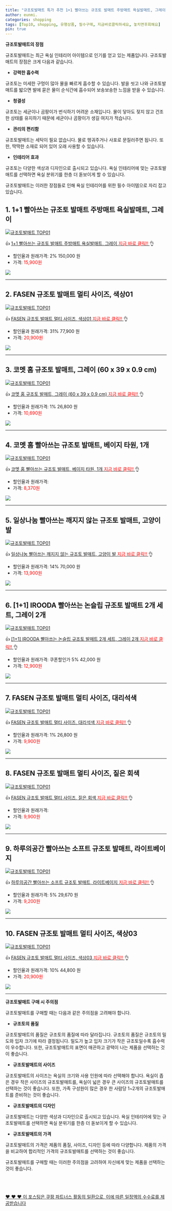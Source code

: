 ```yaml
---
title: "규조토발매트 특가 추천 1+1 빨아쓰는 규조토 발매트 주방매트 욕실발매트, 그레이 비교 장점"
author: eunmi.
categories: shopping
tags: [Top10, shopping, 유행상품, 필수구매, 지금바로클릭하세요, 놓치면후회해요]
pin: true
---
```

**규조토발매트의 장점**

규조토발매트는 최근 욕실 인테리어 아이템으로 인기를 얻고 있는 제품입니다. 규조토발매트의 장점은 크게 다음과 같습니다.

* **강력한 흡수력**

규조토는 미세한 구멍이 많아 물을 빠르게 흡수할 수 있습니다. 발을 씻고 나와 규조토발매트를 밟으면 발에 묻은 물이 순식간에 흡수되어 보송보송한 느낌을 받을 수 있습니다.

* **청결성**

규조토는 세균이나 곰팡이가 번식하기 어려운 소재입니다. 물이 닿아도 젖지 않고 건조한 상태를 유지하기 때문에 세균이나 곰팡이가 생길 여지가 적습니다.

* **관리의 편리함**

규조토발매트는 세탁이 필요 없습니다. 물로 헹궈주거나 사포로 문질러주면 됩니다. 또한, 딱딱한 소재로 되어 있어 오래 사용할 수 있습니다.

* **인테리어 효과**

규조토는 다양한 색상과 디자인으로 출시되고 있습니다. 욕실 인테리어에 맞는 규조토발매트를 선택하면 욕실 분위기를 한층 더 돋보이게 할 수 있습니다.

규조토발매트는 이러한 장점들로 인해 욕실 인테리어를 위한 필수 아이템으로 자리 잡고 있습니다.

   

## 1. 1+1 빨아쓰는 규조토 발매트 주방매트 욕실발매트, 그레이

[![규조토발매트 TOP01](https://thumbnail8.coupangcdn.com/thumbnails/remote/230x230ex/image/vendor_inventory/2464/304bbe195c1dceccedb09244bf4baad57387c61243a88828a944e90928d2.jpg)](https://link.coupang.com/re/AFFSDP?lptag=AF3617701&subid=GithubCoopas&pageKey=7164096021&traceid=V0-153&itemId=18035276519&vendorItemId=82929735628)


👍 [1+1 빨아쓰는 규조토 발매트 주방매트 욕실발매트, 그레이 <font color=red> 지금 바로 클릭!! </font> ](https://link.coupang.com/re/AFFSDP?lptag=AF3617701&subid=GithubCoopas&pageKey=7164096021&traceid=V0-153&itemId=18035276519&vendorItemId=82929735628) 👌 


- 할인율과 원래가격: 2%  150,000   원
- 가격: <span style='color:red'>15,900원</span>

[![](/discount_price.png)](https://link.coupang.com/re/AFFSDP?lptag=AF3617701&subid=GithubCoopas&pageKey=7164096021&traceid=V0-153&itemId=18035276519&vendorItemId=82929735628)

---


   

## 2. FASEN 규조토 발매트 멀티 사이즈, 색상01

[![규조토발매트 TOP01](https://thumbnail6.coupangcdn.com/thumbnails/remote/230x230ex/image/vendor_inventory/40f6/2e4102005ee4f8a36c307c393bda0ed861557652d5d8a85241081c727108.jpg)](https://link.coupang.com/re/AFFSDP?lptag=AF3617701&subid=GithubCoopas&pageKey=7153559384&traceid=V0-153&itemId=18772018768&vendorItemId=85928597140)


👍 [FASEN 규조토 발매트 멀티 사이즈, 색상01 <font color=red> 지금 바로 클릭!! </font> ](https://link.coupang.com/re/AFFSDP?lptag=AF3617701&subid=GithubCoopas&pageKey=7153559384&traceid=V0-153&itemId=18772018768&vendorItemId=85928597140) 👌 


- 할인율과 원래가격: 31%  77,900   원
- 가격: <span style='color:red'>20,900원</span>

[![](/discount_price.png)](https://link.coupang.com/re/AFFSDP?lptag=AF3617701&subid=GithubCoopas&pageKey=7153559384&traceid=V0-153&itemId=18772018768&vendorItemId=85928597140)

---


   

## 3. 코멧 홈 규조토 발매트, 그레이 (60 x 39 x 0.9 cm)

[![규조토발매트 TOP01](https://thumbnail6.coupangcdn.com/thumbnails/remote/230x230ex/image/retail/images/13793458024362-eabe1110-28ec-4856-a68c-68af4b55cc38.jpg)](https://link.coupang.com/re/AFFSDP?lptag=AF3617701&subid=GithubCoopas&pageKey=189630131&traceid=V0-153&itemId=541611107&vendorItemId=4417028625)


👍 [코멧 홈 규조토 발매트, 그레이 (60 x 39 x 0.9 cm) <font color=red> 지금 바로 클릭!! </font> ](https://link.coupang.com/re/AFFSDP?lptag=AF3617701&subid=GithubCoopas&pageKey=189630131&traceid=V0-153&itemId=541611107&vendorItemId=4417028625) 👌 


- 할인율과 원래가격: 1%  26,800   원
- 가격: <span style='color:red'>10,690원</span>

[![](/discount_price.png)](https://link.coupang.com/re/AFFSDP?lptag=AF3617701&subid=GithubCoopas&pageKey=189630131&traceid=V0-153&itemId=541611107&vendorItemId=4417028625)

---


   

## 4. 코멧 홈 빨아쓰는 규조토 발매트, 베이지 타원, 1개

[![규조토발매트 TOP01](https://thumbnail9.coupangcdn.com/thumbnails/remote/230x230ex/image/retail/images/4945758658274875-859316fe-f628-4dda-bd35-abdc6abbf634.jpg)](https://link.coupang.com/re/AFFSDP?lptag=AF3617701&subid=GithubCoopas&pageKey=6989053316&traceid=V0-153&itemId=17099465335&vendorItemId=84273291188)


👍 [코멧 홈 빨아쓰는 규조토 발매트, 베이지 타원, 1개 <font color=red> 지금 바로 클릭!! </font> ](https://link.coupang.com/re/AFFSDP?lptag=AF3617701&subid=GithubCoopas&pageKey=6989053316&traceid=V0-153&itemId=17099465335&vendorItemId=84273291188) 👌 


- 할인율과 원래가격: 
- 가격: <span style='color:red'>8,370원</span>

[![](/discount_price.png)](https://link.coupang.com/re/AFFSDP?lptag=AF3617701&subid=GithubCoopas&pageKey=6989053316&traceid=V0-153&itemId=17099465335&vendorItemId=84273291188)

---


   

## 5. 일상나눔 빨아쓰는 깨지지 않는 규조토 발매트, 고양이 발

[![규조토발매트 TOP01](https://thumbnail9.coupangcdn.com/thumbnails/remote/230x230ex/image/retail/images/1146469678985282-22e16e7f-344b-4df5-8442-fd02dad6b712.jpg)](https://link.coupang.com/re/AFFSDP?lptag=AF3617701&subid=GithubCoopas&pageKey=6396133388&traceid=V0-153&itemId=14814009768&vendorItemId=83397663554)


👍 [일상나눔 빨아쓰는 깨지지 않는 규조토 발매트, 고양이 발 <font color=red> 지금 바로 클릭!! </font> ](https://link.coupang.com/re/AFFSDP?lptag=AF3617701&subid=GithubCoopas&pageKey=6396133388&traceid=V0-153&itemId=14814009768&vendorItemId=83397663554) 👌 


- 할인율과 원래가격: 14%  70,000   원
- 가격: <span style='color:red'>13,900원</span>

[![](/discount_price.png)](https://link.coupang.com/re/AFFSDP?lptag=AF3617701&subid=GithubCoopas&pageKey=6396133388&traceid=V0-153&itemId=14814009768&vendorItemId=83397663554)

---


   

## 6. [1+1] IROODA 빨아쓰는 논슬립 규조토 발매트 2개 세트, 그레이 2개

[![규조토발매트 TOP01](https://thumbnail7.coupangcdn.com/thumbnails/remote/230x230ex/image/vendor_inventory/6819/6b0d8f4478b015830b16d5bc4dfd4a9d2a4d38652a21bb07cc264a5eb51a.jpg)](https://link.coupang.com/re/AFFSDP?lptag=AF3617701&subid=GithubCoopas&pageKey=7486327395&traceid=V0-153&itemId=19567185658&vendorItemId=87087802442)


👍 [[1+1] IROODA 빨아쓰는 논슬립 규조토 발매트 2개 세트, 그레이 2개 <font color=red> 지금 바로 클릭!! </font> ](https://link.coupang.com/re/AFFSDP?lptag=AF3617701&subid=GithubCoopas&pageKey=7486327395&traceid=V0-153&itemId=19567185658&vendorItemId=87087802442) 👌 


- 할인율과 원래가격: 쿠폰할인가 5%  42,000   원
- 가격: <span style='color:red'>12,900원</span>

[![](/discount_price.png)](https://link.coupang.com/re/AFFSDP?lptag=AF3617701&subid=GithubCoopas&pageKey=7486327395&traceid=V0-153&itemId=19567185658&vendorItemId=87087802442)

---


   

## 7. FASEN 규조토 발매트 멀티 사이즈, 대리석색

[![규조토발매트 TOP01](https://thumbnail9.coupangcdn.com/thumbnails/remote/230x230ex/image/vendor_inventory/75df/3a8b0c9797c330c0bda447db398227257b4209736d6bdadf5c788399810d.jpg)](https://link.coupang.com/re/AFFSDP?lptag=AF3617701&subid=GithubCoopas&pageKey=7153559384&traceid=V0-153&itemId=17989638514&vendorItemId=85168530135)


👍 [FASEN 규조토 발매트 멀티 사이즈, 대리석색 <font color=red> 지금 바로 클릭!! </font> ](https://link.coupang.com/re/AFFSDP?lptag=AF3617701&subid=GithubCoopas&pageKey=7153559384&traceid=V0-153&itemId=17989638514&vendorItemId=85168530135) 👌 


- 할인율과 원래가격: 1%  26,800   원
- 가격: <span style='color:red'>9,900원</span>

[![](/discount_price.png)](https://link.coupang.com/re/AFFSDP?lptag=AF3617701&subid=GithubCoopas&pageKey=7153559384&traceid=V0-153&itemId=17989638514&vendorItemId=85168530135)

---


   

## 8. FASEN 규조토 발매트 멀티 사이즈, 짙은 회색

[![규조토발매트 TOP01](https://thumbnail6.coupangcdn.com/thumbnails/remote/230x230ex/image/vendor_inventory/78a7/78684c173d7f844d58a39b4810519ced32272e093b5e6b1ec3106cbe9846.jpg)](https://link.coupang.com/re/AFFSDP?lptag=AF3617701&subid=GithubCoopas&pageKey=7153559384&traceid=V0-153&itemId=17989638554&vendorItemId=85168530106)


👍 [FASEN 규조토 발매트 멀티 사이즈, 짙은 회색 <font color=red> 지금 바로 클릭!! </font> ](https://link.coupang.com/re/AFFSDP?lptag=AF3617701&subid=GithubCoopas&pageKey=7153559384&traceid=V0-153&itemId=17989638554&vendorItemId=85168530106) 👌 


- 할인율과 원래가격: 
- 가격: <span style='color:red'>9,900원</span>

[![](/discount_price.png)](https://link.coupang.com/re/AFFSDP?lptag=AF3617701&subid=GithubCoopas&pageKey=7153559384&traceid=V0-153&itemId=17989638554&vendorItemId=85168530106)

---


   

## 9. 하루의공간 빨아쓰는 소프트 규조토 발매트, 라이트베이지

[![규조토발매트 TOP01](https://thumbnail9.coupangcdn.com/thumbnails/remote/230x230ex/image/retail/images/1057285101915848-bb9ae416-6bc0-4d0d-996f-0e10ee4cec76.jpg)](https://link.coupang.com/re/AFFSDP?lptag=AF3617701&subid=GithubCoopas&pageKey=6689776034&traceid=V0-153&itemId=15455574375&vendorItemId=82675157472)


👍 [하루의공간 빨아쓰는 소프트 규조토 발매트, 라이트베이지 <font color=red> 지금 바로 클릭!! </font> ](https://link.coupang.com/re/AFFSDP?lptag=AF3617701&subid=GithubCoopas&pageKey=6689776034&traceid=V0-153&itemId=15455574375&vendorItemId=82675157472) 👌 


- 할인율과 원래가격: 5%  29,670   원
- 가격: <span style='color:red'>9,200원</span>

[![](/discount_price.png)](https://link.coupang.com/re/AFFSDP?lptag=AF3617701&subid=GithubCoopas&pageKey=6689776034&traceid=V0-153&itemId=15455574375&vendorItemId=82675157472)

---


   

## 10. FASEN 규조토 발매트 멀티 사이즈, 색상03

[![규조토발매트 TOP01](https://thumbnail7.coupangcdn.com/thumbnails/remote/230x230ex/image/vendor_inventory/a7ac/3953ec517ad3dba91c761a71376ba36a2e862a30509f58dc1aca2c098268.jpg)](https://link.coupang.com/re/AFFSDP?lptag=AF3617701&subid=GithubCoopas&pageKey=7153559384&traceid=V0-153&itemId=18772018757&vendorItemId=85928597194)


👍 [FASEN 규조토 발매트 멀티 사이즈, 색상03 <font color=red> 지금 바로 클릭!! </font> ](https://link.coupang.com/re/AFFSDP?lptag=AF3617701&subid=GithubCoopas&pageKey=7153559384&traceid=V0-153&itemId=18772018757&vendorItemId=85928597194) 👌 


- 할인율과 원래가격: 10%  44,800   원
- 가격: <span style='color:red'>20,900원</span>

[![](/discount_price.png)](https://link.coupang.com/re/AFFSDP?lptag=AF3617701&subid=GithubCoopas&pageKey=7153559384&traceid=V0-153&itemId=18772018757&vendorItemId=85928597194)

---
**규조토발매트 구매 시 주의점**

규조토발매트를 구매할 때는 다음과 같은 주의점을 고려해야 합니다.

* **규조토의 품질**

규조토발매트의 품질은 규조토의 품질에 따라 달라집니다. 규조토의 품질은 규조토의 밀도와 입자 크기에 따라 결정됩니다. 밀도가 높고 입자 크기가 작은 규조토일수록 흡수력이 우수합니다. 또한, 규조토발매트의 표면이 매끈하고 광택이 나는 제품을 선택하는 것이 좋습니다.

* **규조토발매트의 사이즈**

규조토발매트의 사이즈는 욕실의 크기와 사용 인원에 따라 선택해야 합니다. 욕실이 좁은 경우 작은 사이즈의 규조토발매트를, 욕실이 넓은 경우 큰 사이즈의 규조토발매트를 선택하는 것이 좋습니다. 또한, 가족 구성원이 많은 경우 한 사람당 1~2개의 규조토발매트를 준비하는 것이 좋습니다.

* **규조토발매트의 디자인**

규조토발매트는 다양한 색상과 디자인으로 출시되고 있습니다. 욕실 인테리어에 맞는 규조토발매트를 선택하면 욕실 분위기를 한층 더 돋보이게 할 수 있습니다.

* **규조토발매트의 가격**

규조토발매트의 가격은 제품의 품질, 사이즈, 디자인 등에 따라 다양합니다. 제품의 가격을 비교하여 합리적인 가격의 규조토발매트를 선택하는 것이 좋습니다.

규조토발매트를 구매할 때는 이러한 주의점을 고려하여 자신에게 맞는 제품을 선택하는 것이 좋습니다.<br><br><br><br><br> [ ❤ ❤ ❤ 이 포스팅은 쿠팡 파트너스 활동의 일환으로, 이에 따른 일정액의 수수료를 제공받습니다](https://link.coupang.com/a/bcEFyh)